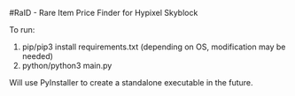 #RaID - Rare Item Price Finder for Hypixel Skyblock

To run: 
  1. pip/pip3 install requirements.txt (depending on OS, modification may be needed)
  2. python/python3 main.py

Will use PyInstaller to create a standalone executable in the future. 




